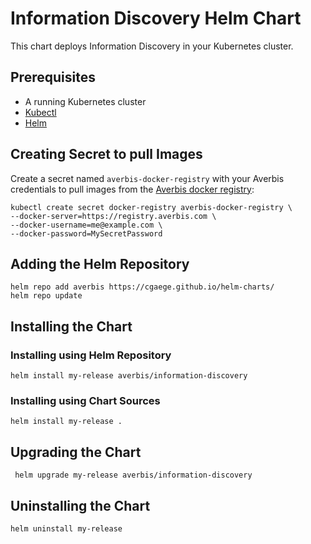 # Information Discovery Helm Chart

This chart deploys Information Discovery in your Kubernetes cluster.

## Prerequisites

- A running Kubernetes cluster
- [Kubectl](https://kubernetes.io/docs/tasks/tools/)
- [Helm](https://helm.sh/docs/intro/install/)

## Creating Secret to pull Images

Create a secret named `averbis-docker-registry` with your Averbis credentials to pull images from the [Averbis docker registry](https://registry.averbis.com):

```
kubectl create secret docker-registry averbis-docker-registry \
--docker-server=https://registry.averbis.com \
--docker-username=me@example.com \
--docker-password=MySecretPassword
```

## Adding the Helm Repository
```
helm repo add averbis https://cgaege.github.io/helm-charts/
helm repo update
```

## Installing the Chart

### Installing using Helm Repository
```
helm install my-release averbis/information-discovery
```
### Installing using Chart Sources
```
helm install my-release .
```

## Upgrading the Chart
```
 helm upgrade my-release averbis/information-discovery
```

## Uninstalling the Chart
```
helm uninstall my-release
```
